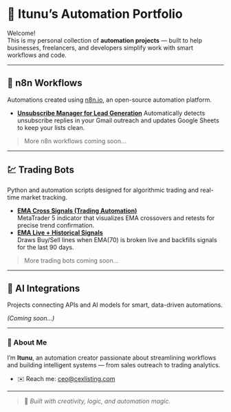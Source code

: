 # 🚀 Itunu’s Automation Portfolio

Welcome!  
This is my personal collection of **automation projects** — built to help businesses, freelancers, and developers simplify work with smart workflows and code.

---

## 🧩 n8n Workflows
Automations created using [n8n.io](https://n8n.io), an open-source automation platform.

- [**Unsubscribe Manager for Lead Generation**](https://github.com/E2nuu/itunu-automation-portfolio/tree/main/n8n-workflows)
  Automatically detects unsubscribe replies in your Gmail outreach and updates Google Sheets to keep your lists clean.

> More n8n workflows coming soon...

---

## 💹 Trading Bots
Python and automation scripts designed for algorithmic trading and real-time market tracking.

- [**EMA Cross Signals (Trading Automation)**](https://github.com/E2nuu/itunu-automation-portfolio/tree/main/trading-automations/ema-cross-signals)  
  MetaTrader 5 indicator that visualizes EMA crossovers and retests for precise trend confirmation.
- [**EMA Live + Historical Signals**](https://github.com/E2nuu/itunu-automation-portfolio/tree/main/trading-automations/ema-live-historical-signals)  
  Draws Buy/Sell lines when EMA(70) is broken live and backfills signals for the last 90 days.


> More trading bots coming soon...

---

## 🤖 AI Integrations
Projects connecting APIs and AI models for smart, data-driven automations.

*(Coming soon...)*

---

### 👋 About Me
I’m **Itunu**, an automation creator passionate about streamlining workflows and building intelligent systems — from sales outreach to trading analytics.  

  
- ✉️ Reach me: ceo@cexlisting.com

---

> 🧠 *Built with creativity, logic, and automation magic.*
